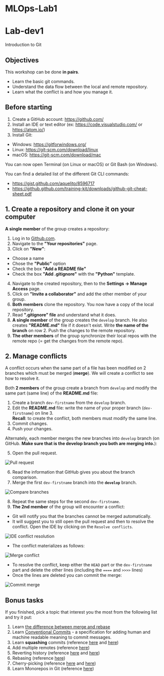 # MLOps-Lab1


# Lab-dev1

Introduction to Git

## Objectives

This workshop can be done **in pairs**.

- Learn the basic git commands.
- Understand the data flow between the local and remote repository.
- Learn what the conflict is and how you manage it. 

## Before starting

1. Create a GitHub account: https://github.com/
2. Install an IDE or text editor (ex: https://code.visualstudio.com/ or https://atom.io/)
3. Install Git:

  - Windows: https://gitforwindows.org/
  - Linux: https://git-scm.com/download/linux
  - macOS: https://git-scm.com/download/mac

  You can now open Terminal (on Linux or macOS) or Git Bash (on Windows).

  You can find a detailed list of the different Git CLI commands:
  - https://gist.github.com/aquelito/8596717
  - https://github.github.com/training-kit/downloads/github-git-cheat-sheet.pdf

## 1. Create a repository and clone it on your computer

**A single member** of the group creates a repository:

1. Log in to [Github.com](https://github.com/).
2. Navigate to the **"Your repositories"** page.
3. Click on **"New"**:
  - Choose a name
  - Chose the **"Public"** option
  - Check the box **"Add a README file"**
  - Check the box **"Add .gitignore"** with the **"Python"** template.
4. Navigate to the created repository, then to the **Settings → Manage Access** page.
5. Click on **"Invite a collaborator"** and add the other member of your group.
6. **Both members** clone the repository. You now have a copy of the local repository.
7. Read **".gitignore" file**  and understand what it does.
8. **A single member** of the group creates the `develop` branch. He also creates **"README.md"** file if it doesn't exist. Write **the name of the branch** on row 2. Push the changes to the remote repository. 
9. **The other members** of the group synchronize their local repos with the remote repo (= get the changes from the remote repo).

## 2. Manage conflicts

A conflict occurs when the same part of a file has been modified on 2 branches which must be merged (**merge**). We will create a conflict to see how to resolve it.

Both **2 members** of the group create a branch from `develop` and modify the same part (same line) of the **README.md** file:

1. Create a branch `dev-firstname` from the `develop` branch.
2. Edit the **README.md** file: write the name of your proper branch (`dev-firstname`) on line 3.   
**Recall**: to create the conflict, both members must modify the same line.   
3. Commit changes.
4. Push your changes.

Alternately, each member merges the new branches into `develop` branch (on GitHub. **Make sure that is the develop branch you both are merging into.**):

5. Open the pull request.

  ![Pull request](image/pull_request.png)

6. Read the information that GitHub gives you about the branch comparison.
7. Merge the first `dev-firstname` branch into the **`develop`** branch.

  ![Compare branches](image/compare_branches.png)

8. Repeat the same steps for the second `dev-firstname`.
9. **The 2nd member** of the group will encounter a conflict:
  - Git will notify you that the branches cannot be merged automatically.
  - It will suggest you to still open the pull request and then to resolve the conflict. Open the IDE by clicking on the `Resolve conflicts`.

  ![IDE conflict resolution](image/ide_conflict_resolution.png)

  - The conflict materializes as follows:
  
  ![Merge conflict](image/merge.png)

  - To resolve the conflict, keep either the `HEAD` part or the `dev-firstname` part and delete the other lines (including the `====` and `>>>>` lines)
  - Once the lines are deleted you can commit the merge:

  ![Commit merge](image/commit_merge.png)

## Bonus tasks

If you finished, pick a topic that interest you the most from the following list and try it put:

1. Learn [the difference between merge and rebase](https://dzone.com/articles/merging-vs-rebasing)
2. Learn [Conventional Commits](https://www.conventionalcommits.org/en/v1.0.0-beta.2/) - a specification for adding human and machine readable meaning to commit messages.
3. Learn **squashing** commits (reference [here](https://git-scm.com/book/en/v2/Git-Tools-Rewriting-History) and [here](https://stackoverflow.com/questions/5189560/squash-my-last-x-commits-together-using-git))
4. Add multiple remotes (reference [here](https://git-scm.com/book/en/v2/Git-Basics-Working-with-Remotes))
5. Reverting history (reference [here](https://gist.github.com/gunjanpatel/18f9e4d1eb609597c50c2118e416e6a6) and [here](https://stackoverflow.com/questions/1270514/undoing-a-git-push))
6. Rebasing (reference [here](https://git-scm.com/book/en/v2/Git-Branching-Rebasing))
7. Cherry-picking (reference [here](https://git-scm.com/docs/git-cherry-pick) and [here](https://git-scm.com/docs/git-cherry-pick))
8. Learn Monorepos in Git (reference [here](https://www.atlassian.com/git/tutorials/monorepos))
